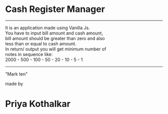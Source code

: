 # Cash Register Manager

<hr>

It is an application made using Vanilla Js.
<br>
You have to input bill amount and cash amount, 
<br>
bill amount should be greater than zero and also 
<br>
less than or equal to cash amount.
<br>
In return/ output you will get minimum number of
<br>
notes in sequence like:<br>
2000 - 500 - 100 - 50 - 20 - 10 - 5 - 1

<hr>
 "Mark ten"
 
 made by
 # Priya Kothalkar
